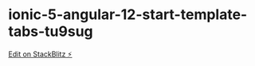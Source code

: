 # ionic-5-angular-12-start-template-tabs-tu9sug

[Edit on StackBlitz ⚡️](https://stackblitz.com/edit/ionic-5-angular-12-start-template-tabs-tu9sug)